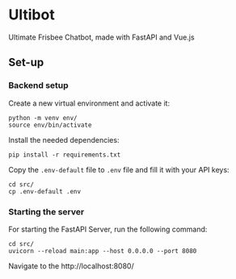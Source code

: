 # Ultibot

Ultimate Frisbee Chatbot, made with FastAPI and Vue.js

## Set-up

### Backend setup

Create a new virtual environment and activate it:

    python -m venv env/
    source env/bin/activate

Install the needed dependencies:

    pip install -r requirements.txt

Copy the `.env-default` file to `.env` file and fill it with your API keys:

    cd src/
    cp .env-default .env

### Starting the server

For starting the FastAPI Server, run the following command:

    cd src/
    uvicorn --reload main:app --host 0.0.0.0 --port 8080

Navigate to the http://localhost:8080/